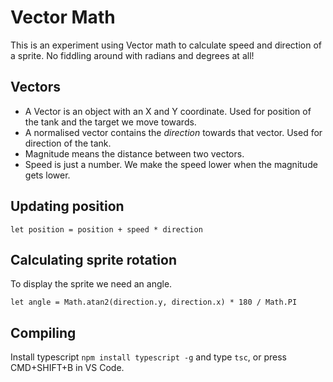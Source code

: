 # Vector Math

This is an experiment using Vector math to calculate speed and direction of a sprite. No fiddling around with radians and degrees at all!

## Vectors

- A Vector is an object with an X and Y coordinate. Used for position of the tank and the target we move towards.
- A normalised vector contains the *direction* towards that vector. Used for direction of the tank.
- Magnitude means the distance between two vectors.
- Speed is just a number. We make the speed lower when the magnitude gets lower.

## Updating position

```
let position = position + speed * direction
```

## Calculating sprite rotation

To display the sprite we need an angle. 

```
let angle = Math.atan2(direction.y, direction.x) * 180 / Math.PI
```

## Compiling

Install typescript `npm install typescript -g` and type `tsc`, or press CMD+SHIFT+B in VS Code.

